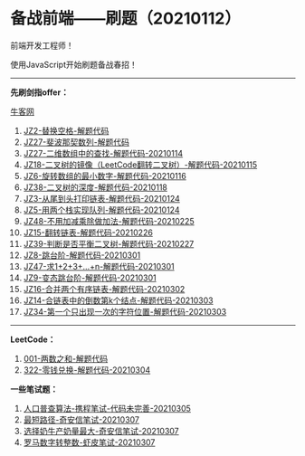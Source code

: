 <!--
 * @Author: Ran
 * @Date: 2021-01-24 20:19:58
 * @LastEditors: Ran
 * @LastEditTime: 2021-03-09 14:39:58
 * @FilePath: \JZoffer\README.md
 * @Description: 
-->
# 备战前端——刷题（20210112）

前端开发工程师！

使用JavaScript开始刷题备战春招！

------

**先刷剑指offer：**

[牛客网](https://www.nowcoder.com/ta/coding-interviews)

1. [JZ2-替换空格-解题代码](./JZ2-替换空格.js)
2. [JZ27-斐波那契数列-解题代码](./JZ27-斐波那契数列.js)
3. [JZ27-二维数组中的查找-解题代码-20210114](./JZ1-二维数组中的查找.js)
4. [JZ18-二叉树的镜像（LeetCode翻转二叉树）-解题代码-20210115](./JZ18-二叉树的镜像.js)
5. [JZ6-旋转数组的最小数字-解题代码-20210116](./JZ6-旋转数组的最小数字.js)
6. [JZ38-二叉树的深度-解题代码-20210118](./JZ38-二叉树的深度.js)
7. [JZ3-从尾到头打印链表-解题代码-20210124](./JZ3-从尾到头打印链表.js)
8. [JZ5-用两个栈实现队列-解题代码-20210124](./JZ5-用两个栈实现队列.js)
9. [JZ48-不用加减乘除做加法-解题代码-20210225](./JZ48-不用加减乘除做加法.js)
10. [JZ15-翻转链表-解题代码-20210226](./JZ15-反转链表.js)
11. [JZ39-判断是否平衡二叉树-解题代码-20210227](./JZ39-平衡二叉树.js)
12. [JZ8-跳台阶-解题代码-20210301](./JZ8-跳台阶.js)
13. [JZ47-求1+2+3+...+n-解题代码-20210301](./JZ47-求1+2+3+...+n.js)
14. [JZ9-变态跳台阶-解题代码-20210301](./JZ9-变态跳台阶.js)
15. [JZ16-合并两个有序链表-解题代码-20210302](./JZ16-合并两个有序链表.js)
16. [JZ14-合链表中的倒数第k个结点-解题代码-20210303](./JZ14-链表的倒数第k个结点.js)
17. [JZ34-第一个只出现一次的字符位置-解题代码-20210303](./JZ34-第一个只出现一次的字符位置.js)




------

**LeetCode：**

1. [001-两数之和-解题代码](./LC01-twoSum.js)
2. [322-零钱兑换-解题代码-20210304](./LC322-零钱兑换.js)

**一些笔试题：**

1. [人口普查算法-携程笔试-代码未完善-20210305](./XC-人口普查算法.js)
2. [最短路径-奇安信笔试-20210307](./QAX-最短路径问题.js)
3. [选择奶牛产奶量最大-奇安信笔试-20210307](./QAX-奶牛产牛奶问题.js)
4. [罗马数字转整数-虾皮笔试-20210307](./XP1-罗马数字转整数.js)
